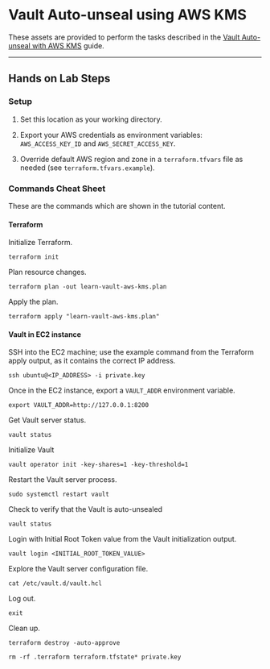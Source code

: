 # Vault Auto-unseal using AWS KMS

These assets are provided to perform the tasks described in the [Vault Auto-unseal with AWS KMS](https://developer.hashicorp.com/vault/tutorials/auto-unseal/autounseal-aws-kms) guide.

---

## Hands on Lab Steps

### Setup

1. Set this location as your working directory.

1. Export your AWS credentials as environment variables: `AWS_ACCESS_KEY_ID` and `AWS_SECRET_ACCESS_KEY`.

1. Override default AWS region and zone in a `terraform.tfvars` file as needed (see `terraform.tfvars.example`).

### Commands Cheat Sheet

These are the commands which are shown in the tutorial content.

#### Terraform

Initialize Terraform.

```shell
terraform init
```

Plan resource changes.

```shell
terraform plan -out learn-vault-aws-kms.plan
```

Apply the plan.

```shell
terraform apply "learn-vault-aws-kms.plan"
```

#### Vault in EC2 instance

SSH into the EC2 machine; use the example command from the
Terraform apply output, as it contains the correct IP address.

```shell
ssh ubuntu@<IP_ADDRESS> -i private.key
```

Once in the EC2 instance, export a `VAULT_ADDR` environment variable.

```shell
export VAULT_ADDR=http://127.0.0.1:8200
```

Get Vault server status.

```shell
vault status
```


Initialize Vault

```shell
vault operator init -key-shares=1 -key-threshold=1
```

Restart the Vault server process.

```shell
sudo systemctl restart vault
```

Check to verify that the Vault is auto-unsealed

```shell
vault status
```

Login with Initial Root Token value from the Vault
initialization output.

```shell
vault login <INITIAL_ROOT_TOKEN_VALUE>
```

Explore the Vault server configuration file.

```
cat /etc/vault.d/vault.hcl
```

Log out.

```
exit
```

Clean up.

```
terraform destroy -auto-approve
```

```shell
rm -rf .terraform terraform.tfstate* private.key
```
